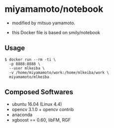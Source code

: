 # miyamamoto/notebook


* modified by mitsuo yamamoto.

* this Docker file is based on smily/notebook

## Usage

```
$ docker run --rm -ti \
  -p 8888:8888 \
  --user mlkeiba \
  -v /home/miyamamoto/work:/home/mlkeiba/work \
  miyamamoto/mlkeiba
```

## Composed Softwares

* ubuntu 16.04 (Linux 4.4)
* opencv 3.1.0 + opencv contrib
* anaconda
* xgboost == 0.60, libFM, RGF
